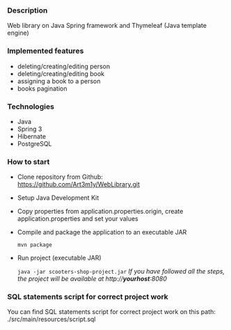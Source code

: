 ### Description
Web library on Java Spring framework and Thymeleaf (Java template engine)
### Implemented features
+ deleting/creating/editing person
+ deleting/creating/editing book
+ assigning a book to a person
+ books pagination
### Technologies 
+ Java
+ Spring 3
+ Hibernate
+ PostgreSQL
### How to start
+ Clone repository from Github: https://github.com/Art3m1y/WebLibrary.git
+ Setup Java Development Kit
+ Copy properties from application.properties.origin, create application.properties and set your values
+ Compile and package the application to an executable JAR 

  ```mvn package```
+ Run project (executable JAR)

  ```java -jar scooters-shop-project.jar```
_If you have followed all the steps, the project will be available at http://__yourhost__:8080_
### SQL statements script for correct project work
You can find SQL statements script for correct project work on this path: ./src/main/resources/script.sql
